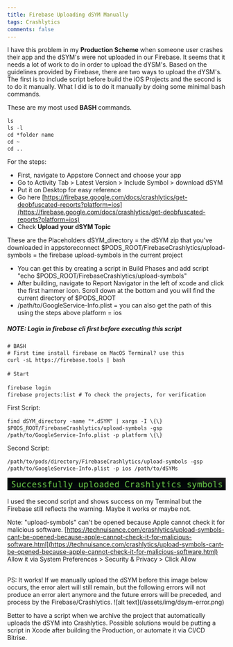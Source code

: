 ```yaml
---
title: Firebase Uploading dSYM Manually
tags: Crashlytics
comments: false
---
```


I have this problem in my **Production Scheme** when someone user crashes their app and
the dSYM's were not uploaded in our Firebase. It seems that it needs a lot of work to do in order to upload the dYSM's.
Based on the guidelines provided by Firebase, there are two ways to upload the dYSM's. The first is to include script before build the iOS Projects and the second is to do it manually. What I did is to do it manually by doing some minimal bash commands.

These are my most used **BASH** commands.
```
ls
ls -l
cd *folder name
cd ~
cd ..
```

For the steps:
- First, navigate to Appstore Connect and choose your app
- Go to Activity Tab > Latest Version > Include Symbol > download dSYM
- Put it on Desktop for easy reference
- Go here [https://firebase.google.com/docs/crashlytics/get-deobfuscated-reports?platform=ios](https://firebase.google.com/docs/crashlytics/get-deobfuscated-reports?platform=ios)
- Check **Upload your dSYM Topic**

These are the Placeholders
dSYM_directory = the dSYM zip that you've downloaded in appstoreconnect
$PODS_ROOT/FirebaseCrashlytics/upload-symbols = the firebase upload-symbols in the current project
- You can get this by creating a script in Build Phases and add script "echo $PODS_ROOT/FirebaseCrashlytics/upload-symbols"
- After building, navigate to Report Navigator in the left of xcode and click the first hammer icon. Scroll down at the bottom and you will find the current directory of $PODS_ROOT
- /path/to/GoogleService-Info.plist = you can also get the path of this using the steps above
platform = ios

##### NOTE: Login in firebase cli first before executing this script

```
# BASH
# First time install firebase on MacOS Terminal? use this
curl -sL https://firebase.tools | bash

# Start

firebase login
firebase projects:list # To check the projects, for verification
```

First Script:

```
find dSYM_directory -name "*.dSYM" | xargs -I \{\} $PODS_ROOT/FirebaseCrashlytics/upload-symbols -gsp /path/to/GoogleService-Info.plist -p platform \{\}
```

Second Script:

```
/path/to/pods/directory/FirebaseCrashlytics/upload-symbols -gsp /path/to/GoogleService-Info.plist -p ios /path/to/dSYMs
```

![alt text](/assets/img/crashlytics-upload.png)

I used the second script and shows success on my Terminal but the Firebase still reflects the warning. Maybe it works or maybe not.

Note: "upload-symbols" can't be opened because Apple cannot check it for malicious software.
[https://technuisance.com/crashlytics/upload-symbols-cant-be-opened-because-apple-cannot-check-it-for-malicious-software.html](https://technuisance.com/crashlytics/upload-symbols-cant-be-opened-because-apple-cannot-check-it-for-malicious-software.html)
Allow it via System Preferences > Security & Privacy > Click Allow

<br>
PS: It works! If we manually upload the dSYM before this image below occurs, the error alert will still remain, but the following errors will not produce an error alert anymore and the future errors will be preceded, and process by the Firebase/Crashlytics.
![alt text](/assets/img/dsym-error.png)

Better to have a script when we archive the project that automatically uploads the dSYM into Crashlytics. Possible solutions would be putting a script in Xcode after building the Production, or automate it via CI/CD Bitrise.
<br>
<br>
<br>
